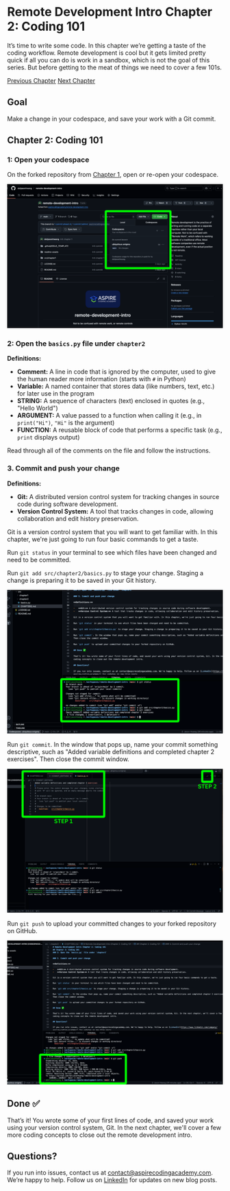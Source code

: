 # Remote Development Intro Chapter 2: Coding 101

It’s time to write some code. In this chapter we’re getting a taste of the coding workflow. Remote development is cool but it gets limited pretty quick if all you can do is work in a sandbox, which is not the goal of this series. But before getting to the meat of things we need to cover a few 101s.

[Previous Chapter](https://aspirecodingacademy.com/blog/remote-development-intro-1/)
[Next Chapter](https://aspirecodingacademy.com/blog/remote-development-intro-3/)

## Goal

Make a change in your codespace, and save your work with a Git commit.

## Chapter 2: Coding 101

### 1: Open your codespace

On the forked repository from [Chapter 1](https://aspirecodingacademy.com/blog/remote-development-intro-1/), open or re-open your codespace.

![1](./assets/screenshots/1.png)

### 2: Open the `basics.py` file under `chapter2`

**Definitions:**

-   **Comment:** A line in code that is ignored by the computer, used to give the human reader more information (starts with `#` in Python)
-   **Variable:** A named container that stores data (like numbers, text, etc.) for later use in the program
-   **STRING:** A sequence of characters (text) enclosed in quotes (e.g., "Hello World")
-   **ARGUMENT:** A value passed to a function when calling it (e.g., in `print("Hi")`, `"Hi"` is the argument)
-   **FUNCTION:** A reusable block of code that performs a specific task (e.g., `print` displays output)

Read through all of the comments on the file and follow the instructions.

### 3. Commit and push your change

**Definitions:**

-   **Git:** A distributed version control system for tracking changes in source code during software development.
-   **Version Control System:** A tool that tracks changes in code, allowing collaboration and edit history preservation.

Git is a version control system that you will want to get familiar with. In this chapter, we're just going to run four basic commands to get a taste.

Run `git status` in your terminal to see which files have been changed and need to be committed.

Run `git add src/chapter2/basics.py` to stage your change. Staging a change is preparing it to be saved in your Git history.

![1](./assets/screenshots/2.png)

Run `git commit`. In the window that pops up, name your commit something descriptive, such as "Added variable definitions and completed chapter 2 exercises". Then close the commit window.

![1](./assets/screenshots/3.png)

Run `git push` to upload your committed changes to your forked repository on GitHub.

![1](./assets/screenshots/4.png)

## Done ✅

That’s it! You wrote some of your first lines of code, and saved your work using your version control system, Git. In the next chapter, we'll cover a few more coding concepts to close out the remote development intro.

## Questions?

If you run into issues, contact us at contact@aspirecodingacademy.com. We’re happy to help. Follow us on [LinkedIn](https://www.linkedin.com/company/aspire-coding-academy/) for updates on new blog posts.
